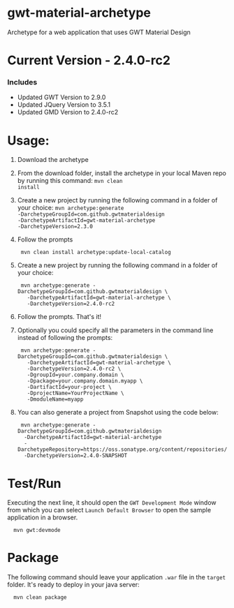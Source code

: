 # gwt-material-archetype
Archetype for a web application that uses GWT Material Design

# Current Version - 2.4.0-rc2
### Includes
- Updated GWT Version to 2.9.0
- Updated JQuery Version to 3.5.1
- Updated GMD Version to  2.4.0-rc2

# Usage:
1. Download the archetype
2. From the download folder, install the archetype in your local Maven repo by running this command: <code>mvn clean install</code>
3. Create a new project by running the following command in a folder of your choice: <code>mvn archetype:generate -DarchetypeGroupId=com.github.gwtmaterialdesign -DarchetypeArtifactId=gwt-material-archetype -DarchetypeVersion=2.3.0</code>
4. Follow the prompts

        mvn clean install archetype:update-local-catalog

3. Create a new project by running the following command in a folder of your choice:

        mvn archetype:generate -DarchetypeGroupId=com.github.gwtmaterialdesign \
          -DarchetypeArtifactId=gwt-material-archetype \
          -DarchetypeVersion=2.4.0-rc2

4. Follow the prompts. That's it!

5. Optionally you could specify all the parameters in the command line instead of following the prompts:

        mvn archetype:generate -DarchetypeGroupId=com.github.gwtmaterialdesign \
          -DarchetypeArtifactId=gwt-material-archetype \
          -DarchetypeVersion=2.4.0-rc2 \
          -DgroupId=your.company.domain \
          -Dpackage=your.company.domain.myapp \
          -DartifactId=your-project \
          -DprojectName=YourProjectName \
          -DmoduleName=myapp
          
6. You can also generate a project from Snapshot using the code below:

        mvn archetype:generate -DarchetypeGroupId=com.github.gwtmaterialdesign 
         -DarchetypeArtifactId=gwt-material-archetype 
         -DarchetypeRepository=https://oss.sonatype.org/content/repositories/snapshots/
         -DarchetypeVersion=2.4.0-SNAPSHOT
     
# Test/Run

Executing the next line, it should open the `GWT Development Mode` window from which you can select `Launch Default Browser` to open the sample application in a browser.

      mvn gwt:devmode

# Package

The following command should leave your application `.war` file in the `target` folder. It's ready to deploy in your java server:

      mvn clean package
